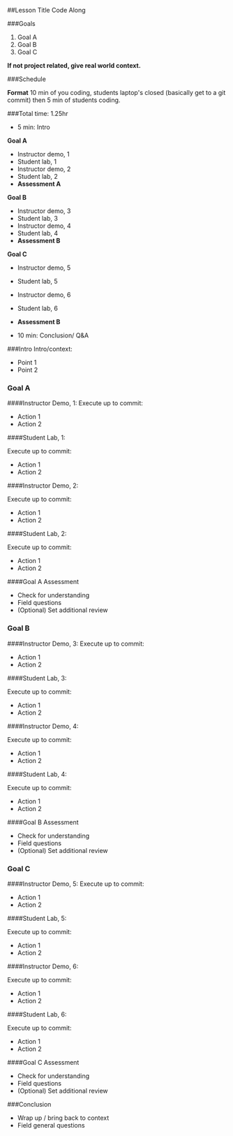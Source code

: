 ##Lesson Title Code Along

###Goals
1. Goal A
2. Goal B
3. Goal C

**If not project related, give real world context.**

###Schedule

**Format** 
10 min of you coding, students laptop's closed (basically get to a git commit) then 5 min of students coding. 

###Total time: 1.25hr

+ 5 min: Intro

**Goal A**

+ Instructor demo, 1
+ Student lab, 1
+ Instructor demo, 2
+ Student lab, 2
+ **Assessment A**

**Goal B**

+ Instructor demo, 3
+ Student lab, 3
+ Instructor demo, 4
+ Student lab, 4
+ **Assessment B**

**Goal C**

+ Instructor demo, 5
+ Student lab, 5
+ Instructor demo, 6
+ Student lab, 6
+ **Assessment B**


+ 10 min: Conclusion/ Q&A

###Intro
Intro/context:

+ Point 1
+ Point 2

### Goal A

####Instructor Demo, 1:
Execute up to commit:

+ Action 1
+ Action 2

####Student Lab, 1:

Execute up to commit:

+ Action 1
+ Action 2


####Instructor Demo, 2:

Execute up to commit:

+ Action 1
+ Action 2

####Student Lab, 2:

Execute up to commit:

+ Action 1
+ Action 2

####Goal A Assessment

+ Check for understanding
+ Field questions
+ (Optional) Set additional review


### Goal B

####Instructor Demo, 3:
Execute up to commit:

+ Action 1
+ Action 2

####Student Lab, 3:

Execute up to commit:

+ Action 1
+ Action 2


####Instructor Demo, 4:

Execute up to commit:

+ Action 1
+ Action 2

####Student Lab, 4:

Execute up to commit:

+ Action 1
+ Action 2

####Goal B Assessment

+ Check for understanding
+ Field questions
+ (Optional) Set additional review

### Goal C

####Instructor Demo, 5:
Execute up to commit:

+ Action 1
+ Action 2

####Student Lab, 5:

Execute up to commit:

+ Action 1
+ Action 2


####Instructor Demo, 6:

Execute up to commit:

+ Action 1
+ Action 2

####Student Lab, 6:

Execute up to commit:

+ Action 1
+ Action 2

####Goal C Assessment

+ Check for understanding
+ Field questions
+ (Optional) Set additional review

###Conclusion
- Wrap up / bring back to context
- Field general questions

